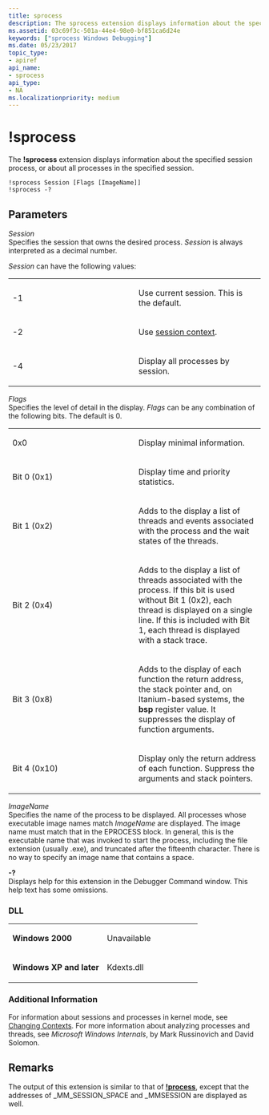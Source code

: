 ```yaml
---
title: sprocess
description: The sprocess extension displays information about the specified session process, or about all processes in the specified session.
ms.assetid: 03c69f3c-501a-44e4-98e0-bf851ca6d24e
keywords: ["sprocess Windows Debugging"]
ms.date: 05/23/2017
topic_type:
- apiref
api_name:
- sprocess
api_type:
- NA
ms.localizationpriority: medium
---
```


# !sprocess


The **!sprocess** extension displays information about the specified session process, or about all processes in the specified session.

```dbgcmd
!sprocess Session [Flags [ImageName]] 
!sprocess -?
```

## <span id="ddk__sprocess_dbg"></span><span id="DDK__SPROCESS_DBG"></span>Parameters


<span id="_______Session______"></span><span id="_______session______"></span><span id="_______SESSION______"></span> *Session*   
Specifies the session that owns the desired process. *Session* is always interpreted as a decimal number.

*Session* can have the following values:

<table>
<colgroup>
<col width="50%" />
<col width="50%" />
</colgroup>
<tbody>
<tr class="odd">
<td align="left"><p>-1</p></td>
<td align="left"><p>Use current session. This is the default.</p></td>
</tr>
<tr class="even">
<td align="left"><p>-2</p></td>
<td align="left"><p>Use <a href="changing-contexts.md#session-context" data-raw-source="[session context](changing-contexts.md#session-context)">session context</a>.</p></td>
</tr>
<tr class="odd">
<td align="left"><p>-4</p></td>
<td align="left"><p>Display all processes by session.</p></td>
</tr>
</tbody>
</table>

 

<span id="_______Flags______"></span><span id="_______flags______"></span><span id="_______FLAGS______"></span> *Flags*   
Specifies the level of detail in the display. *Flags* can be any combination of the following bits. The default is 0.

<table>
<colgroup>
<col width="50%" />
<col width="50%" />
</colgroup>
<tbody>
<tr class="odd">
<td align="left"><p>0x0</p></td>
<td align="left"><p>Display minimal information.</p></td>
</tr>
<tr class="even">
<td align="left"><p>Bit 0 (0x1)</p></td>
<td align="left"><p>Display time and priority statistics.</p></td>
</tr>
<tr class="odd">
<td align="left"><p>Bit 1 (0x2)</p></td>
<td align="left"><p>Adds to the display a list of threads and events associated with the process and the wait states of the threads.</p></td>
</tr>
<tr class="even">
<td align="left"><p>Bit 2 (0x4)</p></td>
<td align="left"><p>Adds to the display a list of threads associated with the process. If this bit is used without Bit 1 (0x2), each thread is displayed on a single line. If this is included with Bit 1, each thread is displayed with a stack trace.</p></td>
</tr>
<tr class="odd">
<td align="left"><p>Bit 3 (0x8)</p></td>
<td align="left"><p>Adds to the display of each function the return address, the stack pointer and, on Itanium-based systems, the <strong>bsp</strong> register value. It suppresses the display of function arguments.</p></td>
</tr>
<tr class="even">
<td align="left"><p>Bit 4 (0x10)</p></td>
<td align="left"><p>Display only the return address of each function. Suppress the arguments and stack pointers.</p></td>
</tr>
</tbody>
</table>

 

<span id="_______ImageName______"></span><span id="_______imagename______"></span><span id="_______IMAGENAME______"></span> *ImageName*   
Specifies the name of the process to be displayed. All processes whose executable image names match *ImageName* are displayed. The image name must match that in the EPROCESS block. In general, this is the executable name that was invoked to start the process, including the file extension (usually .exe), and truncated after the fifteenth character. There is no way to specify an image name that contains a space.

<span id="_______-_______"></span> **-?**   
Displays help for this extension in the Debugger Command window. This help text has some omissions.

### <span id="DLL"></span><span id="dll"></span>DLL

<table>
<colgroup>
<col width="50%" />
<col width="50%" />
</colgroup>
<tbody>
<tr class="odd">
<td align="left"><p><strong>Windows 2000</strong></p></td>
<td align="left"><p>Unavailable</p></td>
</tr>
<tr class="even">
<td align="left"><p><strong>Windows XP and later</strong></p></td>
<td align="left"><p>Kdexts.dll</p></td>
</tr>
</tbody>
</table>

 

### <span id="Additional_Information"></span><span id="additional_information"></span><span id="ADDITIONAL_INFORMATION"></span>Additional Information

For information about sessions and processes in kernel mode, see [Changing Contexts](changing-contexts.md). For more information about analyzing processes and threads, see *Microsoft Windows Internals*, by Mark Russinovich and David Solomon. 

Remarks
-------

The output of this extension is similar to that of [**!process**](-process.md), except that the addresses of \_MM\_SESSION\_SPACE and \_MMSESSION are displayed as well.

 

 





